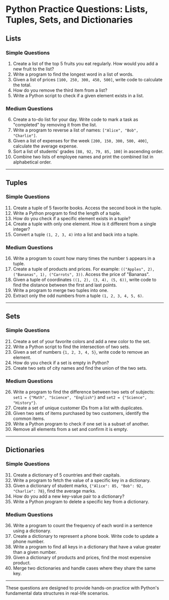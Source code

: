 # Python Practice Questions: Lists, Tuples, Sets, and Dictionaries

## Lists

### Simple Questions
1. Create a list of the top 5 fruits you eat regularly. How would you add a new fruit to the list?
2. Write a program to find the longest word in a list of words.
3. Given a list of prices `[100, 250, 300, 450, 500]`, write code to calculate the total.
4. How do you remove the third item from a list?
5. Write a Python script to check if a given element exists in a list.

### Medium Questions
6. Create a to-do list for your day. Write code to mark a task as "completed" by removing it from the list.
7. Write a program to reverse a list of names: `["Alice", "Bob", "Charlie"]`.
8. Given a list of expenses for the week `[200, 150, 300, 500, 400]`, calculate the average expense.
9. Sort a list of students' grades `[88, 92, 79, 85, 100]` in ascending order.
10. Combine two lists of employee names and print the combined list in alphabetical order.

---

## Tuples

### Simple Questions
11. Create a tuple of 5 favorite books. Access the second book in the tuple.
12. Write a Python program to find the length of a tuple.
13. How do you check if a specific element exists in a tuple?
14. Create a tuple with only one element. How is it different from a single integer?
15. Convert a tuple `(1, 2, 3, 4)` into a list and back into a tuple.

### Medium Questions
16. Write a program to count how many times the number `5` appears in a tuple.
17. Create a tuple of products and prices. For example: `(("Apples", 2), ("Bananas", 1), ("Carrots", 3))`. Access the price of "Bananas".
18. Given a tuple of coordinates `((1, 2), (3, 4), (5, 6))`, write code to find the distance between the first and last points.
19. Write a program to merge two tuples into one.
20. Extract only the odd numbers from a tuple `(1, 2, 3, 4, 5, 6)`.

---

## Sets

### Simple Questions
21. Create a set of your favorite colors and add a new color to the set.
22. Write a Python script to find the intersection of two sets.
23. Given a set of numbers `{1, 2, 3, 4, 5}`, write code to remove an element.
24. How do you check if a set is empty in Python?
25. Create two sets of city names and find the union of the two sets.

### Medium Questions
26. Write a program to find the difference between two sets of subjects: `set1 = {"Math", "Science", "English"}` and `set2 = {"Science", "History"}`.
27. Create a set of unique customer IDs from a list with duplicates.
28. Given two sets of items purchased by two customers, identify the common items.
29. Write a Python program to check if one set is a subset of another.
30. Remove all elements from a set and confirm it is empty.

---

## Dictionaries

### Simple Questions
31. Create a dictionary of 5 countries and their capitals.
32. Write a program to fetch the value of a specific key in a dictionary.
33. Given a dictionary of student marks, `{"Alice": 85, "Bob": 92, "Charlie": 78}`, find the average marks.
34. How do you add a new key-value pair to a dictionary?
35. Write a Python program to delete a specific key from a dictionary.

### Medium Questions
36. Write a program to count the frequency of each word in a sentence using a dictionary.
37. Create a dictionary to represent a phone book. Write code to update a phone number.
38. Write a program to find all keys in a dictionary that have a value greater than a given number.
39. Given a dictionary of products and prices, find the most expensive product.
40. Merge two dictionaries and handle cases where they share the same key.

---

These questions are designed to provide hands-on practice with Python's fundamental data structures in real-life scenarios.
